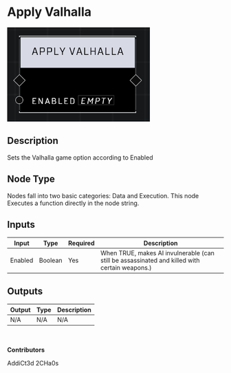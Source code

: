 # Apply Valhalla
![](../../../.gitbook/assets/apply-valhalla.png)

## Description
Sets the Valhalla game option according to Enabled

## Node Type
Nodes fall into two basic categories: Data and Execution. This node Executes a function directly in the node string.

## Inputs
| Input            | Type             | Required | Description												    |
|------------------|------------------|----------|--------------------------------------------------------------|
| Enabled | Boolean | Yes | When TRUE, makes AI invulnerable (can still be assassinated and killed with certain weapons.)

## Outputs
| Output           | Type             | Description												     |
|------------------|------------------|--------------------------------------------------------------|
| N/A | N/A | N/A |

\
\
**Contributors**

AddiCt3d 2CHa0s